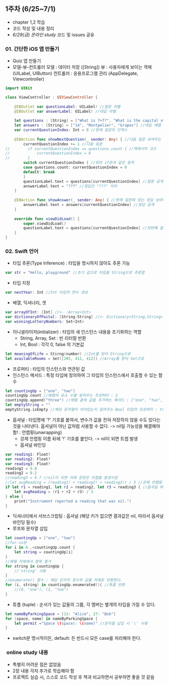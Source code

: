 ## 1주차 (6/25~7/1)

- chapter 1,2 학습
- 코드 작성 및 내용 정리
- *6/29(금) 온라인 study* 코드 및 issues 공유

### 01. 간단한 iOS 앱 만들기
* Quiz 앱 만들기
* 모델-뷰-컨트롤러
  모델 : 데이터 저장 ([String])
  뷰 : 사용자에게 보이는 객체 (UILabel, UIButton)
  컨트롤러 : 응용프로그램 관리 (AppDelegate, Viewcontroller)
```swift
import UIKit

class ViewController : UIViewController {
    
    @IBOutlet var questionLabel: UILabel! //질문 라벨
    @IBOutlet var answerLabel: UILabel! //대답 라벨
    
    let questions : [String] = ["What is 7+7?", "What is the capital of Vermont?", "From what is cognac made?"] //질문 배열
    let answers : [String] = ["14", "Montpelier", "Grapes"] //대답 배열
    var currentQuestionIndex: Int = 0 //현재 질문의 인덱스
    
    @IBAction func showNextQuestion(_ sender: Any) { //다음 질문 보여주는 버튼
        currentQuestionIndex += 1 //다음 질문
//        if currentQuestionIndex == questions.count { //책에서의 코드
//            currentQuestionIndex = 0
//        }
        switch currentQuestionIndex { //위의 if문과 같은 동작
        case questions.count: currentQuestionIndex = 0
        default: break
        }
        questionLabel.text = questions[currentQuestionIndex] //질문 공개
        answerLabel.text = "???" //정답은 "???" 처리
    }
    
    @IBAction func showAnswer(_ sender: Any) { //현재 질문에 맞는 정답 보여주는 버튼
        answerLabel.text = answers[currentQuestionIndex] //정답 공개
    }
    
    override func viewDidLoad() {
        super.viewDidLoad()
        questionLabel.text = questions[currentQuestionIndex] //첫번째 질문을 앱이 실행될 때 보여줌
    }
}
```

### 02. Swift 언어
* 타입 추론(Type Inference) : 타입을 명시하지 않아도 추론 가능
```swift
var str = "Hello, playground" //초기 값으로 타입을 String으로 추론함
```
* 타입 지정
```swift
var nextYear: Int //Int 타입의 변수 생성
```
* 배열, 딕셔너리, 셋
```swift
var arrayOfInt: [Int] //<- :Array<Int>
var dictionaryOfPaital: [String:String] //<- Dictionary<String,String>
var winningLotteryNumbers: Set<Int>
```
* 이니셜라이저(initializer) : 타입의 새 인스턴스 내용을 초기화하는 역할
  * String, Array, Set : 빈 리터럴 반환
  * Int, Bool : 각각 0, false 의 기본값
```swift
let meaningOfLife = Stirng(number) //Int를 받아 String으로
let availableRooms = Set([205, 411, 412]) //Array를 받아 Set으로
```
* 프로퍼티 : 타입의 인스턴스와 연관된 값
* 인스턴스 메서드 : 특정 타입에 정의하여 그 타입의 인스턴스에서 호출할 수 있는 함수
```swift
let countingUp = ["one", "two"]
countingUp.count //배열의 요소 수를 알려주는 프로퍼티 : 2
countingUp.append("three") //배열 끝에 값을 추가하는 메서드 : ["one", "two", "three"]
let emptyString = ""
emptyString.isEmpty //해당 문자열이 비어있는지 알려주는 Bool 타입의 프로퍼티 : true
```
* 옵셔널 : 타입명에 '?' 기호를 붙여서, 변수가 값을 전혀 저장하지 않을 수도 있다는 것을 나타낸다.
  옵셔널이 아닌 값처럼 사용할 수 없다.
  -> nil일 가능성을 해결해야함! : 언랩핑(unwrapping)
  * 강제 언랩핑
  이름 뒤에 '!' 기호를 붙인다.
  -> nil이 되면 트랩 발생
  * 옵셔널 바인딩
```swift
var reading1: Float?
var reading2: Float?
var reading3: Float?
reading1 = 9.8
reading2 = 9.2
//reading3 = 9.7 //nil이 되면 아래 문장은 트랩을 발생시킴
//let avgReading = (reading1! + reading2! + reading3!) / 3 //강제 언랩핑
if let r1 = reading1, let r2 = reading2, let r3 = reading3 { //옵셔널 바인딩 (if-let문)
    let avgReading = (r1 + r2 + r3) / 3
} else {
    print("Instrument reported a reading that was nil.")
}
```
* 딕셔너리에서 서브스크립팅 : 옵셔널 (해당 키가 없으면 결과값은 nil, 따라서 옵셔널 바인딩 필수)
* 루프와 문자열 삽입
```swift
let countingUp = ["one", "two"]
//for-in문
for i in 0..<countingUp.count {
    let string = countingUp[i]
}
//배열 자체에서 항목 열거
for string in countingUp {
    //'string' 사용
}
//enumerate() 함수 : 해당 인자의 정수와 값을 차례로 반환한다.
for (i, string) in countingUp.enumerated(){ //튜플 반환
    //(0, "one"), (1, "two")
}
```
* 튜플 (tuple) : 순서가 있는 값들의 그룹, 각 멤버는 별개의 타입을 가질 수 있다.
```swift
let nameByParkingSpace = [13: "Alice", 27: "Bob"]
for (space, name) in nameByParkingSpace {
    let permit ="Space \(space): \(name)" //문자열 삽입 시 '\' 사용
}
```
* switch문
  명시적이든, default: 든 반드시 모든 case를 처리해야 한다.  
  
###  online study 내용
* 특별히 어려운 점은 없었음
* 2장 내용 각자 추가로 학습해야 함
* 프로젝트 실습 시, 스스로 코드 작성 후 책과 비교하면서 공부하면 좋을 것 같음

